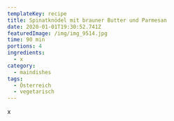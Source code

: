 ```yaml
---
templateKey: recipe
title: Spinatknödel mit brauner Butter und Parmesan
date: 2020-01-01T19:30:52.741Z
featuredImage: /img/img_9514.jpg
time: 90 min
portions: 4
ingredients:
  - x
category:
  - maindishes
tags:
  - Österreich
  - vegetarisch
---
```

x
